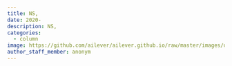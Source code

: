 ```yaml
---
title: NS,
date: 2020-
description: NS,
categories:
  - column
image: https://github.com/ailever/ailever.github.io/raw/master/images/unsplash/gray_Natural_Science.png
author_staff_member: anonym
---
```

